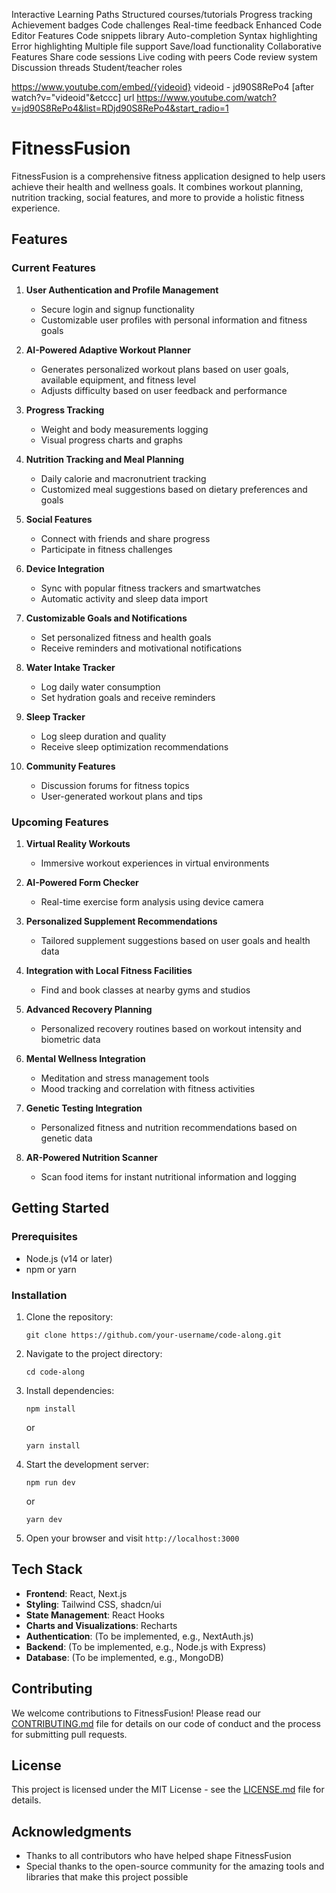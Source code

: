 Interactive Learning Paths
Structured courses/tutorials
Progress tracking
Achievement badges
Code challenges
Real-time feedback
Enhanced Code Editor Features
Code snippets library
Auto-completion
Syntax highlighting
Error highlighting
Multiple file support
Save/load functionality
Collaborative Features
Share code sessions
Live coding with peers
Code review system
Discussion threads
Student/teacher roles

https://www.youtube.com/embed/{videoid}
videoid - jd90S8RePo4 [after watch?v="videoid"&etccc]
url https://www.youtube.com/watch?v=jd90S8RePo4&list=RDjd90S8RePo4&start_radio=1

# FitnessFusion

FitnessFusion is a comprehensive fitness application designed to help users achieve their health and wellness goals. It combines workout planning, nutrition tracking, social features, and more to provide a holistic fitness experience.

## Features

### Current Features

1. **User Authentication and Profile Management**
   - Secure login and signup functionality
   - Customizable user profiles with personal information and fitness goals

2. **AI-Powered Adaptive Workout Planner**
   - Generates personalized workout plans based on user goals, available equipment, and fitness level
   - Adjusts difficulty based on user feedback and performance

3. **Progress Tracking**
   - Weight and body measurements logging
   - Visual progress charts and graphs

4. **Nutrition Tracking and Meal Planning**
   - Daily calorie and macronutrient tracking
   - Customized meal suggestions based on dietary preferences and goals

5. **Social Features**
   - Connect with friends and share progress
   - Participate in fitness challenges

6. **Device Integration**
   - Sync with popular fitness trackers and smartwatches
   - Automatic activity and sleep data import

7. **Customizable Goals and Notifications**
   - Set personalized fitness and health goals
   - Receive reminders and motivational notifications

8. **Water Intake Tracker**
   - Log daily water consumption
   - Set hydration goals and receive reminders

9. **Sleep Tracker**
   - Log sleep duration and quality
   - Receive sleep optimization recommendations

10. **Community Features**
    - Discussion forums for fitness topics
    - User-generated workout plans and tips

### Upcoming Features

1. **Virtual Reality Workouts**
   - Immersive workout experiences in virtual environments

2. **AI-Powered Form Checker**
   - Real-time exercise form analysis using device camera

3. **Personalized Supplement Recommendations**
   - Tailored supplement suggestions based on user goals and health data

4. **Integration with Local Fitness Facilities**
   - Find and book classes at nearby gyms and studios

5. **Advanced Recovery Planning**
   - Personalized recovery routines based on workout intensity and biometric data

6. **Mental Wellness Integration**
   - Meditation and stress management tools
   - Mood tracking and correlation with fitness activities

7. **Genetic Testing Integration**
   - Personalized fitness and nutrition recommendations based on genetic data

8. **AR-Powered Nutrition Scanner**
   - Scan food items for instant nutritional information and logging

## Getting Started

### Prerequisites

- Node.js (v14 or later)
- npm or yarn

### Installation

1. Clone the repository:
   ```
   git clone https://github.com/your-username/code-along.git
   ```

2. Navigate to the project directory:
   ```
   cd code-along
   ```

3. Install dependencies:
   ```
   npm install
   ```
   or
   ```
   yarn install
   ```

4. Start the development server:
   ```
   npm run dev
   ```
   or
   ```
   yarn dev
   ```

5. Open your browser and visit `http://localhost:3000`

## Tech Stack

- **Frontend**: React, Next.js
- **Styling**: Tailwind CSS, shadcn/ui
- **State Management**: React Hooks
- **Charts and Visualizations**: Recharts
- **Authentication**: (To be implemented, e.g., NextAuth.js)
- **Backend**: (To be implemented, e.g., Node.js with Express)
- **Database**: (To be implemented, e.g., MongoDB)

## Contributing

We welcome contributions to FitnessFusion! Please read our [CONTRIBUTING.md](CONTRIBUTING.md) file for details on our code of conduct and the process for submitting pull requests.

## License

This project is licensed under the MIT License - see the [LICENSE.md](LICENSE.md) file for details.

## Acknowledgments

- Thanks to all contributors who have helped shape FitnessFusion
- Special thanks to the open-source community for the amazing tools and libraries that make this project possible
